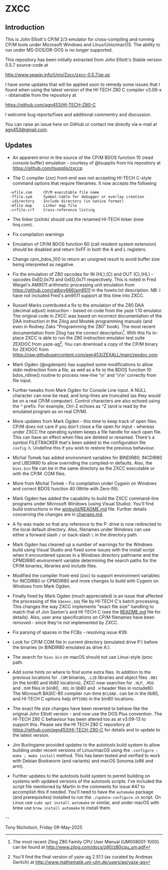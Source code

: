 # ZXCC

## Introduction

This is John Elliott's CP/M 2/3 emulator for cross-compiling and
running CP/M tools under Microsoft Windows and Linux/Unix/macOS.
The ability to run under MS-DOS/DR-DOS is no longer supported.

This repository has been initially extracted from John Elliott's
Stable version 0.5.7 source-code at

http://www.seasip.info/Unix/Zxcc/zxcc-0.5.7.tar.gz

I have some updates that will be applied soon to remedy some
issues that I found when using the latest version of the
HI-TECH Z80 C compiler v3.09-x - obtainable from the repository
at

https://github.com/agn453/HI-TECH-Z80-C

I welcome bug reports/fixes and additional commentry and discussion.

You can raise an issue here on GitHub or contact me directly via e-mail
at <agn453@gmail.com>.


## Updates

* An apparent error in the source of the CP/M BDOS function 10 (read
console buffer) emulation - courtesy of @tsupplis from his repository
at https://github.com/tsupplis/zxccp

* The C compiler (zxc) front-end was not accepting HI-TECH C-style
command options that require filenames.  It now accepts the following

```
  -efile.com     CP/M executable file name
  -ffile.sym     Symbol-table for debugger or overlay creation
  -idirectory    Include directory (in native format)
  -mfile.map     Linker map file
  -crfile.crf    Cross-reference listing
```

* The linker (zxlink) should use the renamed HI-TECH linker
(now linq.com).

* Fix compilation warnings

* Emulation of CP/M BDOS function 60 (call resident system extension)
should be disabled and return 0xFF in both the A and L registers.

* Change cpm_bdos_10() to return an unsigned result to avoid buffer
size being interpreted as negative.

* Fix the emulation of Z80 opcodes for IN (HL),(C) and OUT (C),(HL) -
opcodes 0xED,0x70 and 0xED,0x71 respectively.  This
is noted in Fred Weigel's AM9511 arithmetic processing unit
emulation from https://github.com/ratboy666/am9511 in the howto.txt
description.  NB: I have not included Fred's am9511 support at
this time into ZXCC.

* Russell Marks contributed a fix to the emulation of the Z80 DAA
(decimal adjust) instruction - based on code from the yaze 1.10
emulator.  The original code in ZXCC was based on incorrect documentation
of the DAA instruction in the Zilog and Mostek programming manuals (and
even in Rodney Zaks "Programming the Z80" book).  The most recent
documentation from Zilog has the correct description[^1].  With this
fix in-place ZXCC is able to run the Z80 instruction emulator
test suite ZEXDOC from yaze-ag[^2].  You can download a copy of the
CP/M binary for ZEXDOC from
https://raw.githubusercontent.com/agn453/ZEXALL/main/zexdoc.com

* Mark Ogden (@ogdenpm) has supplied some modifications to allow
stdin redirection from a file, as well as a fix to the BDOS function 10
bdos_rdline() routine to process new-line '\n' and '\r\n' correctly
from file input.

* Further tweaks from Mark Ogden for Console Line input. A NULL character
can now be read, and long-lines are truncated (as they would be on a real
CP/M computer).  Control characters are also echoed using the ^ prefix.
For example, Ctrl-Z echoes as ^Z (and is read by the emulated program
as on real CP/M).

* More updates from Mark Ogden - this time to keep track of open
files. CP/M does not care if you don't close a file open for input -
whereas under ZXCC the operating system keeps a file handle for
each open file.  This can have an effect when files are deleted or
renamed.  There's a symbol FILETRACKER that's been added to the
configuration file ```config.h```.  Undefine this if you wish to
restore the previous behaviour.

* Michal Tomek has added environment variables for BINDIR80,
INCDIR80 and LIBDIR80 to allow overriding the compiled-in defaults.
Also, the ```bios.bin``` file can be in the same directory as the
ZXCC executable or with the CP/M .COM files.

* More from Michal Tomek - Fix compilation under Cygwin on Windows and
correct BDOS function 40 (Write with Zero-fill).

* Mark Ogden has added the capability to build the ZXCC command-line
programs under Microsoft Windows (using Visual Studio).  You'll find
build instructions in the
[winbuild/README.md](https://raw.githubusercontent.com/agn453/ZXCC/main/winbuild/README.md)
file.  Further details concerning the changes are in
[changes.md](https://raw.githubusercontent.com/agn453/ZXCC/main/changes.md).

* A fix was made so that any reference to the P: drive is now redirected
to the local default directory.  Also, filenames under Windows can use either
a forward slash ```/``` or back-slash ```\``` in the directory path.

* Mark Ogden has cleaned up a number of warnings for the Windows build
using Visual Studio and fixed some issues with the install script when
it encountered spaces in a Windows directory pathname and the CPMDIR80
environment variable determining the search paths for the CP/M binaries,
libraries and include files.

* Modified the compiler front-end (zxc) to support environment variables
for INCDIR80 or CPMDIR80 and more changes to build with Cygwin on Windows
from Mark Ogden.

* Finally fixed by Mark Ogden (much appreciated) is an issue that affected
the processing of the ```$$exec.$$$``` file by HI-TECH C's batch processing.
This changes the way ZXCC implements "exact file size" handling to match that
of Jon Saxton's and HI-TECH C (see the
[README.md](https://raw.githubusercontent.com/agn453/HI-TECH-Z80-C/master/README.md)
file for details).  Also, user area specifications on CP/M filenames have
been removed - since they're not implemented by ZXCC.

* Fix parsing of spaces in the FCBs - resolving issue #39.

* Look for CP/M COM file in current directory (emulated drive P:) before
the binaries (in BINDIR80 emulated as drive A:).

* The search for ```bios.bin``` on macOS should not use Linux-style
/proc path.

* Add some hints on where to find some extra files.  In addition to the
previous locations for ```.COM``` binaries, ```.LIB``` libraries and
object files ```.OBJ``` (in the bin80 and lib80 locations), ZXCC now
searches for ```.HLP```, ```.MSG``` and ```.OVR``` files in bin80, ```.REL```
in lib80 and ```.H``` header files in include80.  The Microsoft BASIC-80
compiler run-time ```BCLOAD.``` can be in the lib80, and HI-TECH C options
help ```OPTIONS``` in the bin80 locations.

* The exact file size changes have been reverted to behave like the
original John Elliott version - and now use the DOS Plus convention.
The HI-TECH Z80 C behaviour has been altered too as at v3.09-13 to
support this.  Please see the HI TECH Z80 C repository at
https://github.com/agn453/HI-TECH-Z80-C for details and to update
to the latest version.

* Jim Burlingame provided updates to the autotools build system to
allow building under recent versions of Linux/macOS using
the ```.configure ; make ; make install``` method.  This has been
tested and verified to work with Debian Bookworm (and variants)
and macOS Sonoma (x86 and arm).

* Further updates to the autotools build system to permit building
on systems with updated versions of the autotools scripts.  I've
included the script file mentioned by Martin in the comments for issue #47
to accomplish this if needed.  You'll need to have the ```automake``` package
(and prerequisites) installed to run the ```./update-configure.sh```
script.  On Linux use ```sudo apt install automake``` or similar, and
under macOS with brew use ```brew install automake``` to install them.


[^1]: The most recent Zilog Z80 Family CPU User Manual (UM008001-1000)
can be found at http://www.zilog.com/docs/z80/z80cpu_um.pdf

[^2]: You'll find the final version of yaze-ag 2.51.1 (as curated by
Andreas Gerlich) at http://www.mathematik.uni-ulm.de/users/ag/yaze-ag

--

Tony Nicholson, Friday 09-May-2025
